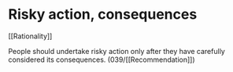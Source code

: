 # Risky action, consequences

[[Rationality]]

People should undertake risky action only after they have carefully considered its consequences.
(039/[[Recommendation]])
